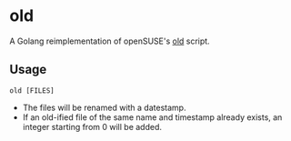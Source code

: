 # old

A Golang reimplementation of openSUSE's [old](https://github.com/openSUSE/aaa_base/blob/master/files/usr/bin/old) script.

## Usage

```
old [FILES]
```

- The files will be renamed with a datestamp.
- If an old-ified file of the same name and timestamp already exists, an integer starting from 0 will be added.
